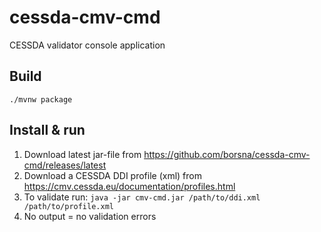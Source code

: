 # cessda-cmv-cmd
CESSDA validator console application

## Build
`./mvnw package`

## Install & run
1. Download latest jar-file from https://github.com/borsna/cessda-cmv-cmd/releases/latest
2. Download a CESSDA DDI profile (xml) from https://cmv.cessda.eu/documentation/profiles.html
3. To validate run: `java -jar cmv-cmd.jar /path/to/ddi.xml /path/to/profile.xml`
4. No output = no validation errors
